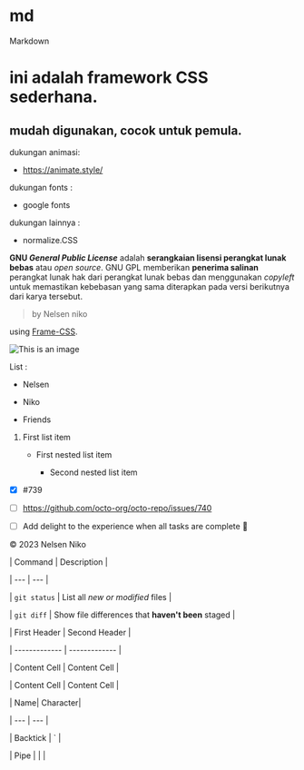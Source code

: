 # md
Markdown
# ini adalah framework CSS sederhana.

## mudah digunakan, cocok untuk pemula.

dukungan animasi:

* https://animate.style/

dukungan fonts :

* google fonts

dukungan lainnya :

* normalize.CSS

**GNU _General Public License_** adalah **serangkaian lisensi perangkat lunak bebas** atau *open source*. GNU GPL memberikan __penerima salinan__ perangkat lunak hak dari perangkat lunak bebas dan menggunakan _copyleft_ untuk memastikan kebebasan yang sama diterapkan pada versi berikutnya dari karya tersebut.

> by Nelsen niko

using [Frame-CSS](https://Frame-CSS.com).

![This is an image](https://myoctocat.com/assets/images/base-octocat.svg)

List :

- Nelsen

* Niko

+ Friends

1. First list item

   - First nested list item

     - Second nested list item

     

- [x] #739

- [ ] https://github.com/octo-org/octo-repo/issues/740

- [ ] Add delight to the experience when all tasks are complete :tada:

&copy; 2023 Nelsen Niko

| Command | Description |

| --- | --- |

| `git status` | List all *new or modified* files |

| `git diff` | Show file differences that **haven't been** staged |

| First Header  | Second Header |

| ------------- | ------------- |

| Content Cell  | Content Cell  |

| Content Cell  | Content Cell  |

| Name| Character|

| --- | --- |

| Backtick | `         |

| Pipe     | \|        |
